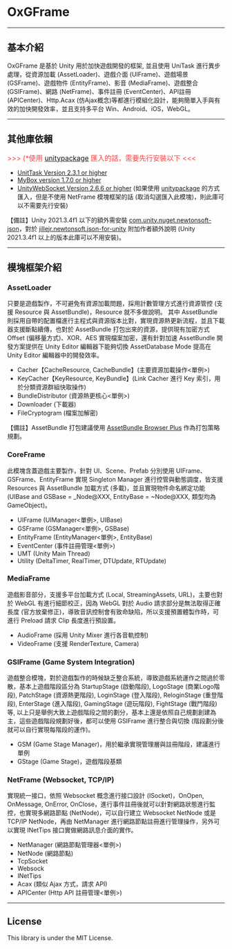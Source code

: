 # OxGFrame

---

## 基本介紹

OxGFrame 是基於 Unity 用於加快遊戲開發的框架, 並且使用 UniTask 進行異步處理，從資源加載 (AssetLoader)、遊戲介面 (UIFrame)、遊戲場景 (GSFrame)、遊戲物件 (EntityFrame)、影音 (MediaFrame)、遊戲整合 (GSIFrame)、網路 (NetFrame)、事件註冊 (EventCenter)、API註冊 (APICenter)、Http.Acax (仿Ajax概念)等都進行模組化設計，能夠簡單入手與有效的加快開發效率，並且支持多平台 Win、Android、iOS，WebGL。

---

## 其他庫依賴
<font color=#FF4040 size=3> >>> (*使用 [unitypackage](https://github.com/michael811125/OxGFrame/releases) 匯入的話，需要先行安裝以下 <<< </font>

- [UnitTask Version 2.3.1 or higher](https://github.com/Cysharp/UniTask)
- [MyBox version 1.7.0 or higher](https://github.com/Deadcows/MyBox)
- [UnityWebSocket Version 2.6.6 or higher](https://github.com/psygames/UnityWebSocket) (如果使用 [unitypackage](https://github.com/michael811125/OxGFrame/releases) 的方式匯入，但是不使用 NetFrame 模塊框架的話 (取消勾選匯入此模塊)，則此庫可以不需要先行安裝)

【備註】Unity 2021.3.4f1 以下的額外需安裝 [com.unity.nuget.newtonsoft-json](https://github.com/jilleJr/Newtonsoft.Json-for-Unity/wiki/Install-official-via-UPM)，對於 [jillejr.newtonsoft.json-for-unity](https://github.com/jilleJr/Newtonsoft.Json-for-Unity/issues/145) 附加作者額外說明 (Unity 2021.3.4f1 以上的版本此庫可以不用安裝)。

---

## 模塊框架介紹

### AssetLoader

只要是遊戲製作，不可避免有資源加載問題，採用計數管理方式進行資源管控 (支援 Resource 與 AssetBundle)，Resource 就不多做說明。 其中 AssetBundle 則採用自帶的配置檔進行主程式與資源版本比對，實現資源熱更新流程，並且下載器支援斷點續傳，也對於 AssetBundle 打包出來的資源，提供現有加密方式 Offset (偏移量方式)、XOR、AES 實現檔案加密，還有針對加速 AssetBundle 開發方案提供在 Unity Editor 編輯器下能夠切換 AssetDatabase Mode 提高在 Unity Editor 編輯器中的開發效率。

- Cacher【CacheResource, CacheBundle】(主要資源加載操作\<單例\>)
- KeyCacher【KeyResource, KeyBundle】(Link Cacher 進行 Key 索引，用於分類資源群組快取操作)
- BundleDistributor (資源熱更核心\<單例\>)
- Downloader (下載器)
- FileCryptogram (檔案加解密)

【備註】AssetBundle 打包建議使用 [AssetBundle Browser Plus](https://github.com/michael811125/AssetBundles-Browser-Plus) 作為打包策略規劃。

### CoreFrame

此模塊含蓋遊戲主要製作，針對 UI、Scene、Prefab 分別使用 UIFrame、GSFrame、EntityFrame 實現 Singleton Manager 進行控管與動態調度，皆支援 Resources 與 AssetBundle 加載方式 (多載)，並且實現物件命名綁定功能 (UIBase and GSBase = _Node@XXX, EntityBase = ~Node@XXX, 類型均為 GameObject)。

- UIFrame (UIManager\<單例\>, UIBase)
- GSFrame (GSManager\<單例\>, GSBase)
- EntityFrame (EntityManager\<單例\>, EntityBase)
- EventCenter (事件註冊管理\<單例\>)
- UMT (Unity Main Thread)
- Utility (DeltaTimer, RealTimer, DTUpdate, RTUpdate)

### MediaFrame

遊戲影音部分，支援多平台加載方式 (Local, StreamingAssets, URL)，主要也對於 WebGL 有進行細節校正，因為 WebGL 對於 Audio 請求部分是無法取得正確長度 (官方放棄修正)，導致音訊控制會有致命缺陷，所以支援預置體製作時，可進行 Preload 請求 Clip 長度進行預設置。

- AudioFrame (採用 Unity Mixer 進行各音軌控制)
- VideoFrame (支援 RenderTexture, Camera)

### GSIFrame (Game System Integration)

遊戲整合模塊，對於遊戲製作的時候缺乏整合系統，導致遊戲系統運作之間過於零散，基本上遊戲階段區分為 StartupStage (啟動階段), LogoStage (商業Logo階段), PatchStage (資源熱更階段), LoginStage (登入階段), ReloginStage (重登階段), EnterStage (進入階段), GamingStage (遊玩階段), FightStage (戰鬥階段) 等, 以上只是舉例大致上遊戲階段之間的劃分，基本上還是依照自己規劃創建為主，這些遊戲階段規劃好後，都可以使用 GSIFrame 進行整合與切換 (階段劃分後就可以自行實現每階段的運作)。

- GSM (Game Stage Manager)，用於繼承實現管理層與註冊階段，建議進行單例
- GStage (Game Stage)，遊戲階段基類

### NetFrame (Websocket, TCP/IP)

實現統一接口，依照 Websocket 概念進行接口設計 (ISocket)，OnOpen, OnMessage, OnError, OnClose，進行事件註冊後就可以針對網路狀態進行監控，也實現多網路節點 (NetNode)，可以自行建立 Websocket NetNode 或是 TCP/IP NetNode，再由 NetManager 進行網路節點註冊進行管理操作，另外可以實現 INetTips 接口實做網路訊息介面的實作。

- NetManager (網路節點管理器\<單例\>)
- NetNode (網路節點)
- TcpSocket
- Websock
- INetTips
- Acax (類似 Ajax 方式，請求 API)
- APICenter (Http API 註冊管理\<單例\>)

---

## License

This library is under the MIT License.